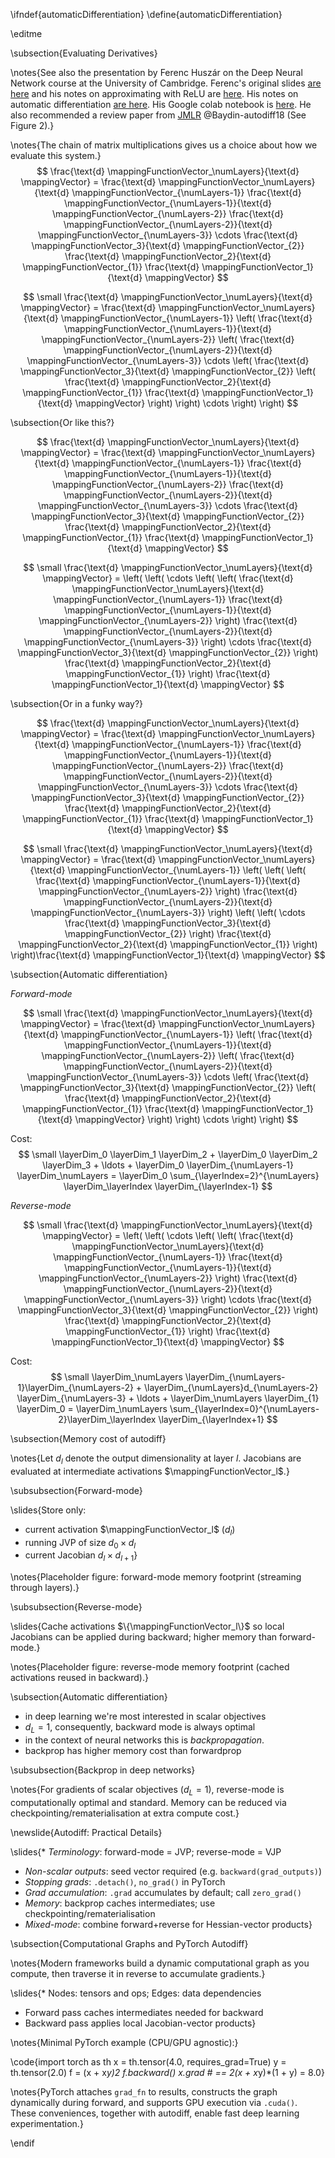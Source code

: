 \ifndef{automaticDifferentiation}
\define{automaticDifferentiation}

\editme

\subsection{Evaluating Derivatives}

\notes{See also the presentation by Ferenc Huszár on the Deep Neural Network course at the University of Cambridge. Ferenc's original slides [are here](https://hackmd.io/@fhuszar/H1WZ70kl_#) and his notes on approximating with ReLU are [here](https://hackmd.io/@fhuszar/S1UdOvZe_). His notes on automatic differentiation [are here](https://hackmd.io/@fhuszar/SyHTInWeu). His Google colab notebook is [here](https://colab.research.google.com/drive/1qioPLq-dxOwudPKXU3MxpHr2s4Su3dxI?usp=sharing). He also recommended a review paper from [JMLR](https://jmlr.org/papers/v18/17-468.html) @Baydin-autodiff18 (See Figure 2).}

\notes{The chain of matrix multiplications gives us a choice about how we evaluate this system.}
$$
\frac{\text{d} \mappingFunctionVector_\numLayers}{\text{d} \mappingVector} = \frac{\text{d} \mappingFunctionVector_\numLayers}{\text{d} \mappingFunctionVector_{\numLayers-1}} \frac{\text{d} \mappingFunctionVector_{\numLayers-1}}{\text{d} \mappingFunctionVector_{\numLayers-2}} \frac{\text{d} \mappingFunctionVector_{\numLayers-2}}{\text{d} \mappingFunctionVector_{\numLayers-3}} \cdots \frac{\text{d} \mappingFunctionVector_3}{\text{d} \mappingFunctionVector_{2}} \frac{\text{d} \mappingFunctionVector_2}{\text{d} \mappingFunctionVector_{1}} \frac{\text{d} \mappingFunctionVector_1}{\text{d} \mappingVector} 
$$

$$
\small
\frac{\text{d} \mappingFunctionVector_\numLayers}{\text{d} \mappingVector} = \frac{\text{d} \mappingFunctionVector_\numLayers}{\text{d} \mappingFunctionVector_{\numLayers-1}} \left( \frac{\text{d} \mappingFunctionVector_{\numLayers-1}}{\text{d} \mappingFunctionVector_{\numLayers-2}} \left( \frac{\text{d} \mappingFunctionVector_{\numLayers-2}}{\text{d} \mappingFunctionVector_{\numLayers-3}} \cdots \left( \frac{\text{d} \mappingFunctionVector_3}{\text{d} \mappingFunctionVector_{2}} \left( \frac{\text{d} \mappingFunctionVector_2}{\text{d} \mappingFunctionVector_{1}} \frac{\text{d} \mappingFunctionVector_1}{\text{d} \mappingVector} \right) \right) \cdots \right) \right)
$$

\subsection{Or like this?}

$$
\frac{\text{d} \mappingFunctionVector_\numLayers}{\text{d} \mappingVector} = \frac{\text{d} \mappingFunctionVector_\numLayers}{\text{d} \mappingFunctionVector_{\numLayers-1}} \frac{\text{d} \mappingFunctionVector_{\numLayers-1}}{\text{d} \mappingFunctionVector_{\numLayers-2}} \frac{\text{d} \mappingFunctionVector_{\numLayers-2}}{\text{d} \mappingFunctionVector_{\numLayers-3}} \cdots \frac{\text{d} \mappingFunctionVector_3}{\text{d} \mappingFunctionVector_{2}} \frac{\text{d} \mappingFunctionVector_2}{\text{d} \mappingFunctionVector_{1}} \frac{\text{d} \mappingFunctionVector_1}{\text{d} \mappingVector} 
$$

$$
\small
\frac{\text{d} \mappingFunctionVector_\numLayers}{\text{d} \mappingVector} = \left( \left( \cdots \left( \left( \frac{\text{d} \mappingFunctionVector_\numLayers}{\text{d} \mappingFunctionVector_{\numLayers-1}} \frac{\text{d} \mappingFunctionVector_{\numLayers-1}}{\text{d} \mappingFunctionVector_{\numLayers-2}}  \right) \frac{\text{d} \mappingFunctionVector_{\numLayers-2}}{\text{d} \mappingFunctionVector_{\numLayers-3}} \right) \cdots \frac{\text{d} \mappingFunctionVector_3}{\text{d} \mappingFunctionVector_{2}} \right) \frac{\text{d} \mappingFunctionVector_2}{\text{d} \mappingFunctionVector_{1}} \right) \frac{\text{d} \mappingFunctionVector_1}{\text{d} \mappingVector} 
$$

\subsection{Or in a funky way?}

$$
\frac{\text{d} \mappingFunctionVector_\numLayers}{\text{d} \mappingVector} = \frac{\text{d} \mappingFunctionVector_\numLayers}{\text{d} \mappingFunctionVector_{\numLayers-1}} \frac{\text{d} \mappingFunctionVector_{\numLayers-1}}{\text{d} \mappingFunctionVector_{\numLayers-2}} \frac{\text{d} \mappingFunctionVector_{\numLayers-2}}{\text{d} \mappingFunctionVector_{\numLayers-3}} \cdots \frac{\text{d} \mappingFunctionVector_3}{\text{d} \mappingFunctionVector_{2}} \frac{\text{d} \mappingFunctionVector_2}{\text{d} \mappingFunctionVector_{1}} \frac{\text{d} \mappingFunctionVector_1}{\text{d} \mappingVector} 
$$

$$
\small
\frac{\text{d} \mappingFunctionVector_\numLayers}{\text{d} \mappingVector} = \frac{\text{d} \mappingFunctionVector_\numLayers}{\text{d} \mappingFunctionVector_{\numLayers-1}} \left( \left( \left( \frac{\text{d} \mappingFunctionVector_{\numLayers-1}}{\text{d} \mappingFunctionVector_{\numLayers-2}}  \right) \frac{\text{d} \mappingFunctionVector_{\numLayers-2}}{\text{d} \mappingFunctionVector_{\numLayers-3}} \right) \left( \left( \cdots \frac{\text{d} \mappingFunctionVector_3}{\text{d} \mappingFunctionVector_{2}} \right) \frac{\text{d} \mappingFunctionVector_2}{\text{d} \mappingFunctionVector_{1}} \right) \right)\frac{\text{d} \mappingFunctionVector_1}{\text{d} \mappingVector} 
$$

\subsection{Automatic differentiation}

*Forward-mode*

$$
\small
\frac{\text{d} \mappingFunctionVector_\numLayers}{\text{d} \mappingVector} = \frac{\text{d} \mappingFunctionVector_\numLayers}{\text{d} \mappingFunctionVector_{\numLayers-1}} \left( \frac{\text{d} \mappingFunctionVector_{\numLayers-1}}{\text{d} \mappingFunctionVector_{\numLayers-2}} \left( \frac{\text{d} \mappingFunctionVector_{\numLayers-2}}{\text{d} \mappingFunctionVector_{\numLayers-3}} \cdots \left( \frac{\text{d} \mappingFunctionVector_3}{\text{d} \mappingFunctionVector_{2}} \left( \frac{\text{d} \mappingFunctionVector_2}{\text{d} \mappingFunctionVector_{1}} \frac{\text{d} \mappingFunctionVector_1}{\text{d} \mappingVector} \right) \right) \cdots \right) \right)
$$

Cost: 
$$
\small
\layerDim_0 \layerDim_1 \layerDim_2 + \layerDim_0 \layerDim_2 \layerDim_3 + \ldots + \layerDim_0 \layerDim_{\numLayers-1} \layerDim_\numLayers = \layerDim_0 \sum_{\layerIndex=2}^{\numLayers} \layerDim_\layerIndex \layerDim_{\layerIndex-1}
$$


*Reverse-mode*

$$
\small
\frac{\text{d} \mappingFunctionVector_\numLayers}{\text{d} \mappingVector} = \left( \left( \cdots \left( \left( \frac{\text{d} \mappingFunctionVector_\numLayers}{\text{d} \mappingFunctionVector_{\numLayers-1}} \frac{\text{d} \mappingFunctionVector_{\numLayers-1}}{\text{d} \mappingFunctionVector_{\numLayers-2}}  \right) \frac{\text{d} \mappingFunctionVector_{\numLayers-2}}{\text{d} \mappingFunctionVector_{\numLayers-3}} \right) \cdots \frac{\text{d} \mappingFunctionVector_3}{\text{d} \mappingFunctionVector_{2}} \right) \frac{\text{d} \mappingFunctionVector_2}{\text{d} \mappingFunctionVector_{1}} \right) \frac{\text{d} \mappingFunctionVector_1}{\text{d} \mappingVector} 
$$

Cost:
$$
\small
 \layerDim_\numLayers \layerDim_{\numLayers-1}\layerDim_{\numLayers-2} + \layerDim_{\numLayers}d_{\numLayers-2} \layerDim_{\numLayers-3} + \ldots + \layerDim_\numLayers \layerDim_{1} \layerDim_0 = \layerDim_\numLayers \sum_{\layerIndex=0}^{\numLayers-2}\layerDim_\layerIndex \layerDim_{\layerIndex+1}
$$

\subsection{Memory cost of autodiff}

\notes{Let $d_l$ denote the output dimensionality at layer $l$. Jacobians are evaluated at intermediate activations $\mappingFunctionVector_l$.}

\subsubsection{Forward-mode}

\slides{Store only:
* current activation $\mappingFunctionVector_l$ ($d_l$)
* running JVP of size $d_0 \times d_l$
* current Jacobian $d_l \times d_{l+1}$}

\notes{Placeholder figure: forward-mode memory footprint (streaming through layers).}

\subsubsection{Reverse-mode}

\slides{Cache activations $\{\mappingFunctionVector_l\}$ so local Jacobians can be applied during backward; higher memory than forward-mode.}

\notes{Placeholder figure: reverse-mode memory footprint (cached activations reused in backward).}

\subsection{Automatic differentiation}

* in deep learning we're most interested in scalar objectives
* $d_L=1$, consequently, backward mode is always optimal
* in the context of neural networks this is *backpropagation*.
* backprop has higher memory cost than forwardprop

\subsubsection{Backprop in deep networks}

\notes{For gradients of scalar objectives ($d_L=1$), reverse-mode is computationally optimal and standard. Memory can be reduced via checkpointing/rematerialisation at extra compute cost.}

\newslide{Autodiff: Practical Details}

\slides{* *Terminology*: forward-mode = JVP; reverse-mode = VJP
* *Non-scalar outputs*: seed vector required (e.g. `backward(grad_outputs)`)
* *Stopping grads*: `.detach()`, `no_grad()` in PyTorch
* *Grad accumulation*: `.grad` accumulates by default; call `zero_grad()`
* *Memory*: backprop caches intermediates; use checkpointing/rematerialisation
* *Mixed-mode*: combine forward+reverse for Hessian-vector products}

\subsection{Computational Graphs and PyTorch Autodiff}

\notes{Modern frameworks build a dynamic computational graph as you compute, then traverse it in reverse to accumulate gradients.}

\slides{* Nodes: tensors and ops; Edges: data dependencies
* Forward pass caches intermediates needed for backward
* Backward pass applies local Jacobian-vector products}

\notes{Minimal PyTorch example (CPU/GPU agnostic):}

\code{import torch as th
x = th.tensor(4.0, requires_grad=True)
y = th.tensor(2.0)
f = (x + x*y)*2
f.backward()
x.grad  # == 2*(x + x*y)*(1 + y) = 8.0}

\notes{PyTorch attaches `grad_fn` to results, constructs the graph dynamically during forward, and supports GPU execution via `.cuda()`. These conveniences, together with autodiff, enable fast deep learning experimentation.}

\endif
